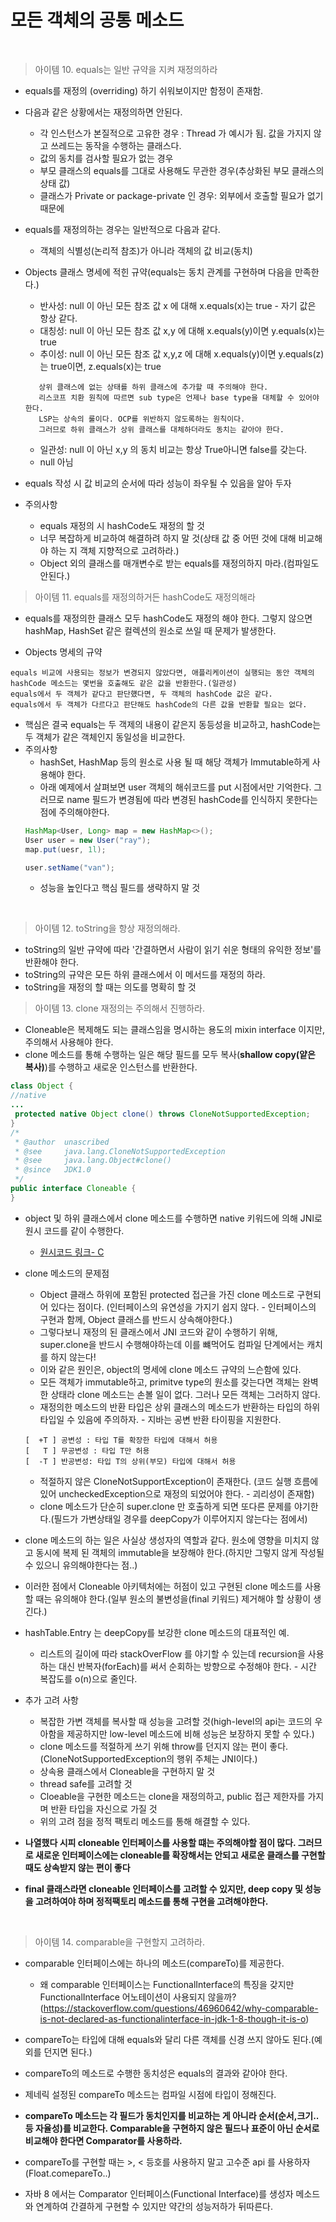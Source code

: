 # 모든 객체의 공통 메소드
<br>

> 아이템 10. equals는 일반 규약을 지켜 재정의하라
- equals를 재정의 (overriding) 하기 쉬워보이지만 함정이 존재함.
- 다음과 같은 상황에서는 재정의하면 안된다.
    + 각 인스턴스가 본질적으로 고유한 경우 : Thread 가 예시가 됨. 값을 가지지 않고 쓰레드는 동작을 수행하는 클래스다.
    + 값의 동치를 검사할 필요가 없는 경우
    + 부모 클래스의 equals를 그대로 사용해도 무관한 경우(추상화된 부모 클래스의 상태 값)
    + 클래스가 Private or package-private 인 경우: 외부에서 호출할 필요가 없기 때문에
    
- equals를 재정의하는 경우는 일반적으로 다음과 같다.
    + 객체의 식별성(논리적 참조)가 아니라 객체의 값 비교(동치)
    
- Objects 클래스 명세에 적힌 규약(equals는 동치 관계를 구현하며 다음을 만족한다.)
    + 반사성: null 이 아닌 모든 참조 값 x 에 대해 x.equals(x)는 true - 자기 값은  항상 같다.
    + 대칭성: null 이 아닌 모든 참조 값 x,y 에 대해 x.equals(y)이면 y.equals(x)는 true
    + 추이성: null 이 아닌 모든 참조 값 x,y,z 에 대해 x.equals(y)이면 y.equals(z)는 true이면, z.equals(x)는 true 
     ```
        상위 클래스에 없는 상태를 하위 클래스에 추가할 때 주의해야 한다. 
        리스코프 치환 원칙에 따르면 sub type은 언제나 base type을 대체할 수 있어야 한다.
        LSP는 상속의 룰이다. OCP를 위반하지 않도록하는 원칙이다.
        그러므로 하위 클래스가 상위 클래스를 대체하더라도 동치는 같아야 한다.
  
     ```   
    
    + 일관성: null 이 아닌 x,y 의 동치 비교는 항상 True아니면 false를 갖는다.
    + null 아님 
    
- equals 작성 시 값 비교의 순서에 따라 성능이 좌우될 수 있음을 알아 두자
- 주의사항
    + equals 재정의 시 hashCode도 재정의 할 것
    + 너무 복잡하게 비교하여 해결하려 하지 말 것(상태 값 중 어떤 것에 대해 비교해야 하는 지 객체 지향적으로 고려하라.)
    + Object 외의 클래스를 매개변수로 받는 equals를 재정의하지 마라.(컴파일도 안된다.)


> 아이템 11. equals를 재정의하거든 hashCode도 재정의해라

- equals를 재정의한 클래스 모두 hashCode도 재정의 해야 한다. 그렇지 않으면 hashMap, HashSet 같은 컬렉션의 원소로 쓰일 때 문제가 발생한다.

- Objects 명세의 규약
```text
equals 비교에 사용되는 정보가 변경되지 않았다면, 애플리케이션이 실행되는 동안 객체의 hashCode 메소드는 몇번을 호출해도 같은 값을 반환한다.(일관성)
equals에서 두 객체가 같다고 판단헀다면, 두 객체의 hashCode 값은 같다.
equals에서 두 객체가 다르다고 판단해도 hashCode의 다른 값을 반환할 필요는 없다.
```    
    
- 핵심은 결국 equals는 두 객제의 내용이 같은지 동등성을 비교하고, hashCode는 두 객체가 같은 객체인지 동일성을 비교한다.
- 주의사항
    + hashSet, HashMap 등의 원소로 사용 될 때 해당 객체가 Immutable하게 사용해야 한다.
    + 아래 예제에서 살펴보면 user 객체의 해쉬코드를 put 시점에서만 기억한다. 그러므로 name 필드가 변경됨에 따라 변경된 hashCode를 인식하지 못한다는 점에 주의해야한다. 
    ```java
    HashMap<User, Long> map = new HashMap<>();
    User user = new User("ray");
    map.put(uesr, 1l);

    user.setName("van");
    ```
    + 성능을 높인다고 핵심 필드를 생략하지 말 것
    
<br>   
         
> 아이템 12. toString을 항상 재정의해라.         

- toString의 일반 규약에 따라 '간결하면서 사람이 읽기 쉬운 형태의 유익한 정보'를 반환해야 한다.
- toString의 규약은 모든 하위 클래스에서 이 메서드를 재정의 하라.
- toString을 재정의 할 때는 의도를 명확히 할 것

> 아이템 13. clone 재정의는 주의해서 진행하라.

- Cloneable은 복제해도 되는 클래스임을 명시하는 용도의 mixin interface 이지만, 주의해서 사용해야 한다.
- clone 메소드를 통해 수행하는 일은 해당 필드를 모두 복사(**shallow copy(얕은 복사)**)를 수행하고 새로운 인스턴스를 반환한다. 
```java
class Object {
//native
...
 protected native Object clone() throws CloneNotSupportedException;
}
/*
 * @author  unascribed
 * @see     java.lang.CloneNotSupportedException
 * @see     java.lang.Object#clone()
 * @since   JDK1.0
 */
public interface Cloneable {
}
```
- object 및 하위 클래스에서 clone 메소드를 수행하면 native 키워드에 의해 JNI로 원시 코드를 같이 수행한다. 
    + [원시코드 링크- C](http://hg.openjdk.java.net/jdk8u/jdk8u60/jdk/file/afbc08ea922b/src/share/native/java/lang/Object.c#l47)

- clone 메소드의 문제점
    + Object 클래스 하위에 포함된 protected 접근을 가진 clone 메소드로 구현되어 있다는 점이다. (인터페이스의 유연성을 가지기 쉽지 않다. - 인터페이스의 구현과 함께, Object 클래스를 반드시 상속해야한다.)
    + 그렇다보니 재정의 된 클래스에서 JNI 코드와 같이 수행하기 위해, super.clone을 반드시 수행해야하는데 이를 뺴먹어도 컴파일 단계에서는 캐치를 하지 않는다!
    + 이와 같은 원인은, object의 명세에 clone 메소드 규약의 느슨함에 있다.
    + 모든 객체가 immutable하고, primitve type의 원소를 갖는다면 객체는 완벽한 상태라 clone 메소드는 손볼 일이 없다. 그러나 모든 객체는 그러하지 않다. 
    + 재정의한 메소드의 반환 타입은 상위 클래스의 메소드가 반환하는 타입의 하위 타입일 수 있음에 주의하자. - 지바는 공변 반환 타이핑을 지원한다. 
    ```text
    [  +T ] 공변성 : 타입 T를 확장한 타입에 대해서 허용
    [   T ] 무공변성 : 타입 T만 허용
    [  -T ] 반공변성: 타입 T의 상위(부모) 타입에 대해서 허용
    ```
    + 적절하지 않은 CloneNotSupportException이 존재한다. (코드 실행 흐름에 있어 uncheckedException으로 재정의 되었어야 한다. - 괴리성이 존재함)     
    + clone 메소드가 단순히 super.clone 만 호출하게 되면 또다른 문제를 야기한다.(필드가 가변상태일 경우를 deepCopy가 이루어지지 않는다는 점에서)

    
- clone 메소드의 하는 일은 사실상 생성자의 역할과 같다. 원소에 영향을 미치지 않고 동시에 복제 된 객체의 immutable을 보장해야 한다.(하지만 그렇지 않게 작성될 수 있으니 유의해야한다는 점..)
- 이러한 점에서 Cloneable 아키텍처에는 허점이 있고 구현된 clone 메소드를 사용할 때는 유의해야 한다.(일부 원소의 불변성을(final 키워드) 제거해야 할 상황이 생긴다.)

- hashTable.Entry 는 deepCopy를 보강한 clone 메소드의 대표적인 예.
    + 리스트의 길이에 따라 stackOverFlow 를 야기할 수 있는데 recursion을 사용하는 대신 반복자(forEach)를 써서 순회하는 방향으로 수정해야 한다. - 시간 복잡도를 o(n)으로 줄인다.

- 추가 고려 사항
    + 복잡한 가변 객체를 복사할 때 성능을 고려할 것(high-level의 api는 코드의 우아함을 제공하지만 low-level 메소드에 비해 성능은 보장하지 못할 수 있다.)
    + clone 메소드를 적절하게 쓰기 위해 throw를 던지지 않는 편이 좋다.(CloneNotSupportedException의 행위 주체는 JNI이다.)
    + 상속용 클래스에서 Cloneable을 구현하지 말 것
    + thread safe를 고려할 것
    + Cloeable을 구현한 메소드는 clone을 재정의하고, public 접근 제한자를 가지며 반환 타입을 자신으로 가질 것
    + 위의 고려 점을 정적 팩토리 메소드를 통해 해결할 수 있다.

- **나열했다 시피 cloneable 인터페이스를 사용할 떄는 주의해야할 점이 많다. 그러므로 새로운 인터페이스에는 cloneable를 확장해서는 안되고 새로운 클래스를 구현할 때도 상속받지 않는 편이 좋다**
- **final 클래스라면 cloneable 인터페이스를 고려할 수 있지만, deep copy 및 성능을 고려하여야 하며 정적팩토리 메소드를 통해 구현을 고려해야한다.**


<br>

> 아이템 14. comparable을 구현할지 고려하라.

- comparable 인터페이스에는 하나의 메소드(compareTo)를 제공한다.
    + 왜 comparable 인터페이스는 FunctionalInterface의 특징을 갖지만 FunctionalInterface 어노테이션이 사용되지 않을까?(https://stackoverflow.com/questions/46960642/why-comparable-is-not-declared-as-functionalinterface-in-jdk-1-8-though-it-is-o)

- compareTo는 타입에 대해 equals와 달리 다른 객체를 신경 쓰지 않아도 된다.(예외를 던지면 된다.)
- compareTo의 메소드로 수행한 동치성은 equals의 결과와 같아야 한다.
- 제네릭 설정된 compareTo 메소드는 컴파일 시점에 타입이 정해진다.
- **compareTo 메소드는 각 필드가 동치인지를 비교하는 게 아니라 순서(순서,크기..등 자율성)를 비교한다. Comparable을 구현하지 않은 필드나 표준이 아닌 순서로 비교해야 한다면 Comparator를 사용하라.**
- compareTo를 구현할 때는 >, < 등호를 사용하지 말고 고수준 api 를 사용하자(Float.comepareTo..)
- 자바 8 에서는 Comparator 인터페이스(Functional Interface)를 생성자 메소드와 연계하여 간결하게 구현할 수 있지만 약간의 성능저하가 뒤따른다. 

   
    

